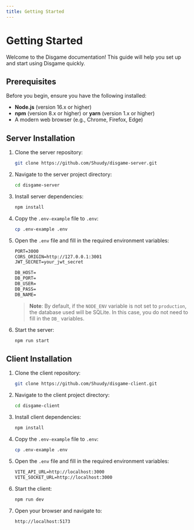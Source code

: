 ```yaml
---
title: Getting Started
---
```


# Getting Started

Welcome to the Disgame documentation! This guide will help you set up and start using Disgame quickly.

## Prerequisites

Before you begin, ensure you have the following installed:

- **Node.js** (version 16.x or higher)
- **npm** (version 8.x or higher) or **yarn** (version 1.x or higher)
- A modern web browser (e.g., Chrome, Firefox, Edge)

## Server Installation

1. Clone the server repository:
    ```bash
    git clone https://github.com/Shuudy/disgame-server.git
    ```

2. Navigate to the server project directory:
    ```bash
    cd disgame-server
    ```

3. Install server dependencies:
    ```bash
    npm install
    ```

4. Copy the `.env-example` file to `.env`:
    ```bash
    cp .env-example .env
    ```

5. Open the `.env` file and fill in the required environment variables:
    ```txt
    PORT=3000
    CORS_ORIGIN=http://127.0.0.1:3001
    JWT_SECRET=your_jwt_secret

    DB_HOST=
    DB_PORT=
    DB_USER=
    DB_PASS=
    DB_NAME=
    ```

    > **Note**: By default, if the `NODE_ENV` variable is not set to `production`, the database used will be SQLite. In this case, you do not need to fill in the `DB_` variables.

6. Start the server:
    ```bash
    npm run start
    ```

## Client Installation

1. Clone the client repository:
    ```bash
    git clone https://github.com/Shuudy/disgame-client.git
    ```

2. Navigate to the client project directory:
    ```bash
    cd disgame-client
    ```

3. Install client dependencies:
    ```bash
    npm install
    ```

4. Copy the `.env-example` file to `.env`:
    ```bash
    cp .env-example .env
    ```

5. Open the `.env` file and fill in the required environment variables:
    ```txt
    VITE_API_URL=http://localhost:3000
    VITE_SOCKET_URL=http://localhost:3000
    ```

6. Start the client:
   ```bash
   npm run dev
   ```

7. Open your browser and navigate to:
   ```sh
   http://localhost:5173
   ```
   